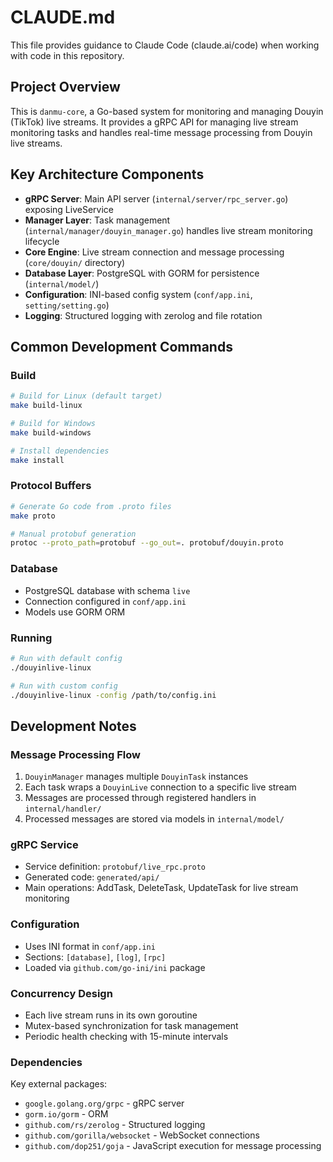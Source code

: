 # CLAUDE.md

This file provides guidance to Claude Code (claude.ai/code) when working with code in this repository.

## Project Overview

This is `danmu-core`, a Go-based system for monitoring and managing Douyin (TikTok) live streams. It provides a gRPC API for managing live stream monitoring tasks and handles real-time message processing from Douyin live streams.

## Key Architecture Components

- **gRPC Server**: Main API server (`internal/server/rpc_server.go`) exposing LiveService
- **Manager Layer**: Task management (`internal/manager/douyin_manager.go`) handles live stream monitoring lifecycle
- **Core Engine**: Live stream connection and message processing (`core/douyin/` directory)
- **Database Layer**: PostgreSQL with GORM for persistence (`internal/model/`)
- **Configuration**: INI-based config system (`conf/app.ini`, `setting/setting.go`)
- **Logging**: Structured logging with zerolog and file rotation

## Common Development Commands

### Build
```bash
# Build for Linux (default target)
make build-linux

# Build for Windows
make build-windows

# Install dependencies
make install
```

### Protocol Buffers
```bash
# Generate Go code from .proto files
make proto

# Manual protobuf generation
protoc --proto_path=protobuf --go_out=. protobuf/douyin.proto
```

### Database
- PostgreSQL database with schema `live`
- Connection configured in `conf/app.ini`
- Models use GORM ORM

### Running
```bash
# Run with default config
./douyinlive-linux

# Run with custom config
./douyinlive-linux -config /path/to/config.ini
```

## Development Notes

### Message Processing Flow
1. `DouyinManager` manages multiple `DouyinTask` instances
2. Each task wraps a `DouyinLive` connection to a specific live stream
3. Messages are processed through registered handlers in `internal/handler/`
4. Processed messages are stored via models in `internal/model/`

### gRPC Service
- Service definition: `protobuf/live_rpc.proto`
- Generated code: `generated/api/`
- Main operations: AddTask, DeleteTask, UpdateTask for live stream monitoring

### Configuration
- Uses INI format in `conf/app.ini`
- Sections: `[database]`, `[log]`, `[rpc]`
- Loaded via `github.com/go-ini/ini` package

### Concurrency Design
- Each live stream runs in its own goroutine
- Mutex-based synchronization for task management
- Periodic health checking with 15-minute intervals

### Dependencies
Key external packages:
- `google.golang.org/grpc` - gRPC server
- `gorm.io/gorm` - ORM
- `github.com/rs/zerolog` - Structured logging
- `github.com/gorilla/websocket` - WebSocket connections
- `github.com/dop251/goja` - JavaScript execution for message processing